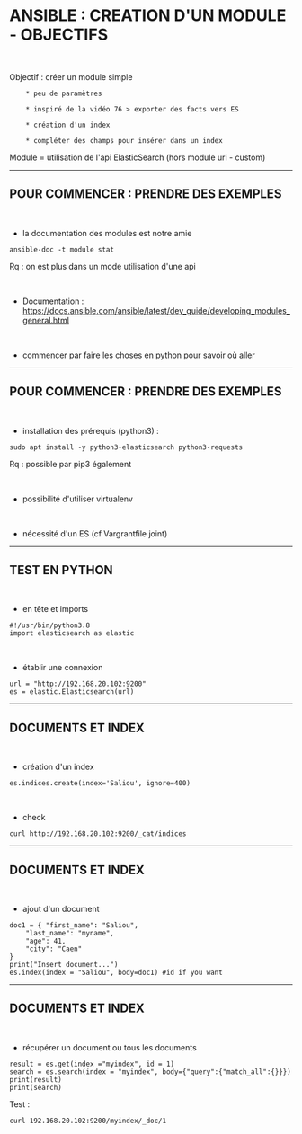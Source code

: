

# ANSIBLE : CREATION D'UN MODULE - OBJECTIFS

<br>

Objectif : créer un module simple

		* peu de paramètres

		* inspiré de la vidéo 76 > exporter des facts vers ES

		* création d'un index

		* compléter des champs pour insérer dans un index


Module = utilisation de l'api ElasticSearch (hors module uri - custom)

--------------------------------------------------------------------

## POUR COMMENCER : PRENDRE DES EXEMPLES


<br>

* la documentation des modules est notre amie

```
ansible-doc -t module stat
```

Rq : on est plus dans un mode utilisation d'une api

<br>

* Documentation : 
https://docs.ansible.com/ansible/latest/dev_guide/developing_modules_general.html

<br>

* commencer par faire les choses en python pour savoir où aller


--------------------------------------------------------------------

## POUR COMMENCER : PRENDRE DES EXEMPLES

<br>

* installation des prérequis (python3) :

```
sudo apt install -y python3-elasticsearch python3-requests
```

Rq : possible par pip3 également

<br>

* possibilité d'utiliser virtualenv

<br>

* nécessité d'un ES (cf Vargrantfile joint)

-----------------------------------------------------------------------

## TEST EN PYTHON


<br>

* en tête et imports

```
#!/usr/bin/python3.8
import elasticsearch as elastic
```

<br>

* établir une connexion

```
url = "http://192.168.20.102:9200"
es = elastic.Elasticsearch(url)
```

--------------------------------------------------------------------

## DOCUMENTS ET INDEX

<br>

* création d'un index

```
es.indices.create(index='Saliou', ignore=400)
```

<br>

* check

```
curl http://192.168.20.102:9200/_cat/indices
```

--------------------------------------------------------------------

## DOCUMENTS ET INDEX

<br>

* ajout d'un document

```
doc1 = { "first_name": "Saliou",
    "last_name": "myname",
    "age": 41,
    "city": "Caen"
}
print("Insert document...")
es.index(index = "Saliou", body=doc1) #id if you want
```

--------------------------------------------------------------------

## DOCUMENTS ET INDEX

<br>

* récupérer un document ou tous les documents

```
result = es.get(index ="myindex", id = 1)
search = es.search(index = "myindex", body={"query":{"match_all":{}}})
print(result)
print(search)
```

Test :

```
curl 192.168.20.102:9200/myindex/_doc/1
```
